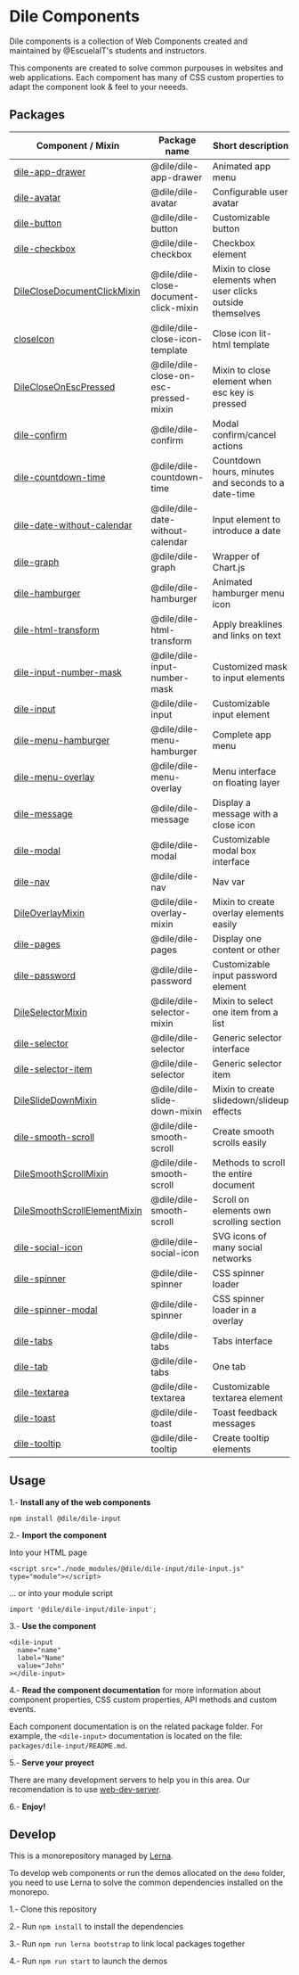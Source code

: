 # Dile Components

Dile components is a collection of Web Components created and maintained by @EscuelaIT's students and instructors.

This components are created to solve common purpouses in websites and web applications. Each compoment has many of CSS custom properties to adapt the component look & feel to your neeeds. 

## Packages

| Component / Mixin | Package name | Short description | npm version
| ------------- | ------------- | ------------- | ------------- |
| [dile-app-drawer](https://github.com/Polydile/dile-components/tree/master/packages/dile-app-drawer)   | @dile/dile-app-drawer   | Animated app menu           | [![npm version](https://badge.fury.io/js/@dile%2Fdile-app-drawer.svg)](https://badge.fury.io/js/@dile%2Fdile-app-drawer)
| [dile-avatar](https://github.com/Polydile/dile-components/tree/master/packages/dile-avatar)       | @dile/dile-avatar       | Configurable user avatar    | [![npm version](https://badge.fury.io/js/@dile%2Fdile-avatar.svg)](https://badge.fury.io/js/@dile%2Fdile-avatar)
| [dile-button](https://github.com/Polydile/dile-components/tree/master/packages/dile-button)       | @dile/dile-button       | Customizable button         | [![npm version](https://badge.fury.io/js/@dile%2Fdile-button.svg)](https://badge.fury.io/js/@dile%2Fdile-button)
| [dile-checkbox](https://github.com/Polydile/dile-components/tree/master/packages/dile-checkbox)     | @dile/dile-checkbox     | Checkbox element            | [![npm version](https://badge.fury.io/js/@dile%2Fdile-checkbox.svg)](https://badge.fury.io/js/@dile%2Fdile-checkbox)
| [DileCloseDocumentClickMixin](https://github.com/Polydile/dile-components/tree/master/packages/dile-close-document-click-mixin)    | @dile/dile-close-document-click-mixin     | Mixin to close elements when user clicks outside themselves           | [![npm version](https://badge.fury.io/js/@dile%2Fdile-close-document-click-mixin.svg)](https://badge.fury.io/js/@dile%2Fdile-close-document-click-mixin)
| [closeIcon](https://github.com/Polydile/dile-components/tree/master/packages/dile-close-icon-template)     | @dile/dile-close-icon-template     | Close icon lit-html template            | [![npm version](https://badge.fury.io/js/@dile%2Fdile-close-icon-template.svg)](https://badge.fury.io/js/@dile%2Fdile-close-icon-template)
| [DileCloseOnEscPressed](https://github.com/Polydile/dile-components/tree/master/packages/dile-close-on-esc-pressed-mixin)     | @dile/dile-close-on-esc-pressed-mixin     | Mixin to close element when esc key is pressed            | [![npm version](https://badge.fury.io/js/@dile%2Fdile-close-on-esc-pressed-mixin.svg)](https://badge.fury.io/js/@dile%2Fdile-close-on-esc-pressed-mixin)
| [dile-confirm](https://github.com/Polydile/dile-components/tree/master/packages/dile-confirm)      | @dile/dile-confirm      | Modal confirm/cancel actions  | [![npm version](https://badge.fury.io/js/@dile%2Fdile-confirm.svg)](https://badge.fury.io/js/@dile%2Fdile-confirm)
| [dile-countdown-time](https://github.com/Polydile/dile-components/tree/master/packages/dile-countdown-time)     | @dile/dile-countdown-time     | Countdown hours, minutes and seconds to a date-time            | [![npm version](https://badge.fury.io/js/@dile%2Fdile-countdown-time.svg)](https://badge.fury.io/js/@dile%2Fdile-countdown-time)
| [dile-date-without-calendar](https://github.com/Polydile/dile-components/tree/master/packages/dile-date-without-calendar)     | @dile/dile-date-without-calendar     | Input element to introduce a date            | [![npm version](https://badge.fury.io/js/@dile%2Fdile-date-without-calendar.svg)](https://badge.fury.io/js/@dile%2Fdile-date-without-calendar)
| [dile-graph](https://github.com/Polydile/dile-components/tree/master/packages/dile-graph)        | @dile/dile-graph        | Wrapper of Chart.js         | [![npm version](https://badge.fury.io/js/@dile%2Fdile-graph.svg)](https://badge.fury.io/js/@dile%2Fdile-graph)
| [dile-hamburger](https://github.com/Polydile/dile-components/tree/master/packages/dile-hamburger)    | @dile/dile-hamburger    | Animated hamburger menu icon | [![npm version](https://badge.fury.io/js/@dile%2Fdile-hamburger.svg)](https://badge.fury.io/js/@dile%2Fdile-hamburger)
| [dile-html-transform](https://github.com/Polydile/dile-components/tree/master/packages/dile-html-transform)   | @dile/dile-html-transform   | Apply breaklines and links on text         | [![npm version](https://badge.fury.io/js/@dile%2Fdile-html-transform.svg)](https://badge.fury.io/js/@dile%2Fdile-html-transform)
| [dile-input-number-mask](https://github.com/Polydile/dile-components/tree/master/packages/dile-input-number-mask) | @dile/dile-input-number-mask | Customized mask to input elements         | [![npm version](https://badge.fury.io/js/@dile%2Fdile-input-number-mask.svg)](https://badge.fury.io/js/@dile%2Fdile-input-number-mask)
| [dile-input](https://github.com/Polydile/dile-components/tree/master/packages/dile-input)        | @dile/dile-input        | Customizable input element         | [![npm version](https://badge.fury.io/js/@dile%2Fdile-input.svg)](https://badge.fury.io/js/@dile%2Fdile-input)
| [dile-menu-hamburger](https://github.com/Polydile/dile-components/tree/master/packages/dile-menu-hamburger) | @dile/dile-menu-hamburger | Complete app menu         | [![npm version](https://badge.fury.io/js/@dile%2Fdile-menu-hamburger.svg)](https://badge.fury.io/js/@dile%2Fdile-menu-hamburger)
| [dile-menu-overlay](https://github.com/Polydile/dile-components/tree/master/packages/dile-menu-overlay) | @dile/dile-menu-overlay | Menu interface on floating layer | [![npm version](https://badge.fury.io/js/@dile%2Fdile-menu-overlay.svg)](https://badge.fury.io/js/@dile%2Fdile-menu-overlay)
| [dile-message](https://github.com/Polydile/dile-components/tree/master/packages/dile-message)      | @dile/dile-message      | Display a message with a close icon | [![npm version](https://badge.fury.io/js/@dile%2Fdile-message.svg)](https://badge.fury.io/js/@dile%2Fdile-message)
| [dile-modal](https://github.com/Polydile/dile-components/tree/master/packages/dile-modal)        | @dile/dile-modal        | Customizable modal box interface    | [![npm version](https://badge.fury.io/js/@dile%2Fdile-modal.svg)](https://badge.fury.io/js/@dile%2Fdile-modal)
| [dile-nav](https://github.com/Polydile/dile-components/tree/master/packages/dile-nav)          | @dile/dile-nav          | Nav var                             | [![npm version](https://badge.fury.io/js/@dile%2Fdile-nav.svg)](https://badge.fury.io/js/@dile%2Fdile-nav)
| [DileOverlayMixin](https://github.com/Polydile/dile-components/tree/master/packages/dile-overlay-mixin) | @dile/dile-overlay-mixin | Mixin to create overlay elements easily | [![npm version](https://badge.fury.io/js/@dile%2Fdile-slide-down-mixin.svg)](https://badge.fury.io/js/@dile%2Fdile-slide-down-mixin)
| [dile-pages](https://github.com/Polydile/dile-components/tree/master/packages/dile-pages)         | @dile/dile-pages         | Display one content or other      | [![npm version](https://badge.fury.io/js/@dile%2Fdile-pages.svg)](https://badge.fury.io/js/@dile%2Fdile-pages)
| [dile-password](https://github.com/Polydile/dile-components/tree/master/packages/dile-password)      | @dile/dile-password      | Customizable input password element | [![npm version](https://badge.fury.io/js/@dile%2Fdile-password.svg)](https://badge.fury.io/js/@dile%2Fdile-password)
| [DileSelectorMixin](https://github.com/Polydile/dile-components/tree/master/packages/dile-selector-mixin) | @dile/dile-selector-mixin | Mixin to select one item from a list | [![npm version](https://badge.fury.io/js/@dile%2Fdile-selector-mixin.svg)](https://badge.fury.io/js/@dile%2Fdile-selector-mixin)
| [dile-selector](https://github.com/Polydile/dile-components/tree/master/packages/dile-selector)      | @dile/dile-selector      | Generic selector interface | [![npm version](https://badge.fury.io/js/@dile%2Fdile-selector.svg)](https://badge.fury.io/js/@dile%2Fdile-selector)
| [dile-selector-item](https://github.com/Polydile/dile-components/tree/master/packages/dile-selector)      | @dile/dile-selector      | Generic selector item | 
| [DileSlideDownMixin](https://github.com/Polydile/dile-components/tree/master/packages/dile-slide-down-mixin) | @dile/dile-slide-down-mixin | Mixin to create slidedown/slideup effects | [![npm version](https://badge.fury.io/js/@dile%2Fdile-slide-down-mixin.svg)](https://badge.fury.io/js/@dile%2Fdile-slide-down-mixin)
| [dile-smooth-scroll](https://github.com/Polydile/dile-components/tree/master/packages/dile-smooth-scroll) | @dile/dile-smooth-scroll      | Create smooth scrolls easily | [![npm version](https://badge.fury.io/js/@dile%2Fdile-smooth-scroll.svg)](https://badge.fury.io/js/@dile%2Fdile-smooth-scroll)
| [DileSmoothScrollMixin](https://github.com/Polydile/dile-components/tree/master/packages/dile-smooth-scroll) | @dile/dile-smooth-scroll      | Methods to scroll the entire document | 
| [DileSmoothScrollElementMixin](https://github.com/Polydile/dile-components/tree/master/packages/dile-smooth-scroll) | @dile/dile-smooth-scroll      | Scroll on elements own scrolling section | 
| [dile-social-icon](https://github.com/Polydile/dile-components/tree/master/packages/dile-social-icon)   | @dile/dile-social-icon   | SVG icons of many social networks | [![npm version](https://badge.fury.io/js/@dile%2Fdile-social-icon.svg)](https://badge.fury.io/js/@dile%2Fdile-social-icon)
| [dile-spinner](https://github.com/Polydile/dile-components/tree/master/packages/dile-spinner)       | @dile/dile-spinner       | CSS spinner loader                | [![npm version](https://badge.fury.io/js/@dile%2Fdile-spinner.svg)](https://badge.fury.io/js/@dile%2Fdile-spinner)
| [dile-spinner-modal](https://github.com/Polydile/dile-components/tree/master/packages/dile-spinner) | @dile/dile-spinner       | CSS spinner loader in a overlay   | 
| [dile-tabs](https://github.com/Polydile/dile-components/tree/master/packages/dile-tabs)          | @dile/dile-tabs          | Tabs interface                | [![npm version](https://badge.fury.io/js/@dile%2Fdile-tabs.svg)](https://badge.fury.io/js/@dile%2Fdile-tabs)
| [dile-tab](https://github.com/Polydile/dile-components/tree/master/packages/dile-tabs)           | @dile/dile-tabs          | One tab                | 
| [dile-textarea](https://github.com/Polydile/dile-components/tree/master/packages/dile-textarea)      | @dile/dile-textarea      | Customizable textarea element     | [![npm version](https://badge.fury.io/js/@dile%2Fdile-textarea.svg)](https://badge.fury.io/js/@dile%2Fdile-textarea)
| [dile-toast](https://github.com/Polydile/dile-components/tree/master/packages/dile-toast)         | @dile/dile-toast         | Toast feedback messages           | [![npm version](https://badge.fury.io/js/@dile%2Fdile-toast.svg)](https://badge.fury.io/js/@dile%2Fdile-toast)
| [dile-tooltip](https://github.com/Polydile/dile-components/tree/master/packages/dile-tooltip)       | @dile/dile-tooltip       | Create tooltip elements           | [![npm version](https://badge.fury.io/js/@dile%2Fdile-tooltip.svg)](https://badge.fury.io/js/@dile%2Fdile-tooltip)       | @dile/dile breadcrumbs       | Create custom breadcrumbs           | [![npm version](https://badge.fury.io/js/@dile%2Fdile-breadcrumbs.svg)](https://badge.fury.io/js/@dile%2Fdile-breadcrumbs)


## Usage

1.- **Install any of the web components**

```
npm install @dile/dile-input
```

2.- **Import the component**

Into your HTML page

```
<script src="./node_modules/@dile/dile-input/dile-input.js" type="module"></script>
```

... or into your module script

```
import '@dile/dile-input/dile-input';
```

3.- **Use the component**

```
<dile-input
  name="name"
  label="Name"
  value="John"
></dile-input>
```

4.- **Read the component documentation** for more information about component properties, CSS custom properties, API methods and custom events.

Each component documentation is on the related package folder. For example, the ```<dile-input>``` documentation is located on  the file:  ```packages/dile-input/README.md```. 

5.- **Serve your proyect**

There are many development servers to help you in this area. Our recomendation is to use [web-dev-server](https://modern-web.dev/docs/dev-server/overview/).

6.- **Enjoy!**

## Develop

This is a monorepository managed by [Lerna](https://github.com/lerna/lerna).

To develop web components or run the demos allocated on the ```demo``` folder, you need to use Lerna to solve the common dependencies installed on the monorepo.

1.- Clone this repository

2.- Run ```npm install``` to install the dependencies

3.- Run ```npm run lerna bootstrap``` to link local packages together

4.- Run ```npm run start``` to launch the demos

